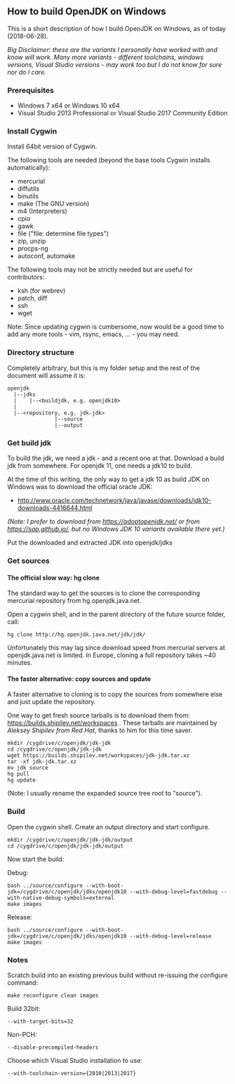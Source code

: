 ## How to build OpenJDK on Windows

This is a short description of how I build OpenJDK on Windows, as of today (2018-06-28).

_Big Disclaimer: these are the variants I personally have worked with and know will work. Many more variants - different toolchains, windows versions, Visual Studio versions - may work too but I do not know for sure nor do I care._

### Prerequisites

- Windows 7 x64 or Windows 10 x64
- Visual Studio 2013 Professional or Visual Studio 2017 Community Edition

### Install Cygwin
Install 64bit version of Cygwin. 

The following tools are needed (beyond the base tools Cygwin installs automatically):
- mercurial
- diffutils
- binutils
- make (The GNU version)
- m4 (Interpreters)
- cpio 
- gawk
- file ("file: determine file types")
- zip, unzip
- procps-ng
- autoconf, automake

The following tools may not be strictly needed but are useful for contributors:
- ksh (for webrev)
- patch, diff
- ssh
- wget

Note: Since updating cygwin is cumbersome, now would be a good time to add any more tools - vim, rsync, emacs, ... - you may need.

### Directory structure

Completely arbitrary, but this is my folder setup and the rest of the document will assume it is:

```
openjdk
  |--jdks
  |    |--<buildjdk, e.g. openjdk10>
  |
  |--<repository, e.g. jdk-jdk>
               |--source
               |--output
```

### Get build jdk

To build the jdk, we need a jdk - and a recent one at that. Download a build jdk from somewhere. For openjdk 11, one needs a jdk10 to build. 

At the time of this writing, the only way to get a jdk 10 as build JDK on Windows was to download the official oracle JDK:
 - http://www.oracle.com/technetwork/java/javase/downloads/jdk10-downloads-4416644.html

_(Note: I prefer to download from https://adoptopenjdk.net/ or from https://sap.github.io/, but no Windows JDK 10 variants available there yet.)_

Put the downloaded and extracted JDK into openjdk/jdks

### Get sources

#### The official slow way: hg clone

The standard way to get the sources is to clone the corresponding mercurial repository from hg.openjdk.java.net.

Open a cygwin shell, and in the parent directory of the future source folder, call:

````
hg clone http://hg.openjdk.java.net/jdk/jdk/
````

Unfortunately this may lag since download speed from mercurial servers at openjdk.java.net is limited. In Europe, cloning a full repository takes ~40 minutes.

#### The faster alternative: copy sources and update

A faster alternative to cloning is to copy the sources from somewhere else and just update the repository.

One way to get fresh source tarballs is to download them from: https://builds.shipilev.net/workspaces . These tarballs are maintained by _Aleksey Shipilev from Red Hat_, thanks to him for this time saver.

```
mkdir /cygdrive/c/openjdk/jdk-jdk
cd /cygdrive/c/openjdk/jdk-jdk
wget https://builds.shipilev.net/workspaces/jdk-jdk.tar.xz
tar -xf jdk-jdk.tar.xz
mv jdk source
hg pull
hg update
```

(Note: I usually rename the expanded source tree root to "source").

### Build

Open the cygwin shell. Create an output directory and start configure.

```
mkdir /cygdrive/c/openjdk/jdk-jdk/output
cd /cygdrive/c/openjdk/jdk-jdk/output
```
Now start the build:

Debug:
```
bash ../source/configure --with-boot-jdk=/cygdrive/c/openjdk/jdks/openjdk10 --with-debug-level=fastdebug --with-native-debug-symbols=external
make images
```
Release:
```
bash ../source/configure --with-boot-jdk=/cygdrive/c/openjdk/jdks/openjdk10 --with-debug-level=release
make images
```

### Notes

Scratch build into an existing previous build without re-issuing the configure command:

```
make reconfigure clean images
```

Build 32bit:
```
--with-target-bits=32
```

Non-PCH:
```
--disable-precompiled-headers
```

Choose which Visual Studio installation to use:
```
--with-toolchain-version={2010|2013|2017}
```

